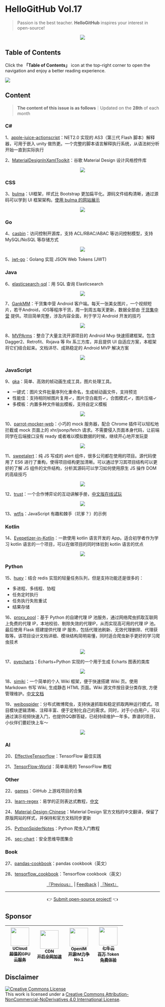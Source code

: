 # HelloGitHub Vol.17
> Passion is the best teacher. **HelloGitHub** inspires your interest in open-source!
<p align="center">
    <img src='https://raw.githubusercontent.com/521xueweihan/img_logo/master/logo/cover.jpg' style="max-width:100%;"></img>
</p>

## Table of Contents

Click the **「Table of Contents」** icon at the top-right corner to open the navigation and enjoy a better reading experience.

![](https://raw.githubusercontent.com/521xueweihan/img_logo/master/logo/catalog.png)

## Content
> **The content of this issue is as follows**｜Updated on the **28th** of each month

### C#
1、[apple-juice-actionscript](https://hellogithub.com/en/periodical/statistics/click?target=https://github.com/asheigithub/apple-juice-actionscript)：NET2.0 实现的 AS3（第三代 Flash 脚本）解释器，可用于嵌入 unity 做热更。一个完整的脚本语言解释执行系统，从语法树分析开始一直到实际执行


2、[MaterialDesignInXamlToolkit](https://hellogithub.com/en/periodical/statistics/click?target=https://github.com/MaterialDesignInXAML/MaterialDesignInXamlToolkit)：谷歌 Material Design 设计风格控件库


<p align="center"><img src='https://raw.githubusercontent.com/521xueweihan/img/master/hellogithub/17/30474266.png' style="max-width:80%; max-height=80%;"></img></p>

### CSS
3、[bulma](https://hellogithub.com/en/periodical/statistics/click?target=https://github.com/jgthms/bulma)：UI框架，样式比 Bootstrap 更加扁平化。源码文件结构清晰，通过源码可以学到 UI 框架架构。[使用 bulma 的网站展示](http://bulma.io/expo/)


<p align="center"><img src='https://raw.githubusercontent.com/521xueweihan/img/master/hellogithub/17/50264296.png' style="max-width:80%; max-height=80%;"></img></p>

### Go
4、[casbin](https://hellogithub.com/en/periodical/statistics/click?target=https://github.com/casbin/casbin)：访问控制开源库，支持 ACL/RBAC/ABAC 等访问控制模型，支持 MySQL/NoSQL 等存储方式


<p align="center"><img src='https://raw.githubusercontent.com/521xueweihan/img/master/hellogithub/17/87617508.png' style="max-width:80%; max-height=80%;"></img></p>

5、[jwt-go](https://hellogithub.com/en/periodical/statistics/click?target=https://github.com/dgrijalva/jwt-go)：Golang 实现 JSON Web Tokens (JWT)


### Java
6、[elasticsearch-sql](https://hellogithub.com/en/periodical/statistics/click?target=https://github.com/NLPchina/elasticsearch-sql)：用 SQL 查询 Elasticsearch


<p align="center"><img src='https://raw.githubusercontent.com/521xueweihan/img/master/hellogithub/17/23282991.png' style="max-width:80%; max-height=80%;"></img></p>

7、[GankMM](https://hellogithub.com/en/periodical/statistics/click?target=https://github.com/maning0303/GankMM)：干货集中营 Android 客户端。每天一张美女图片，一个视频短片，若干Android，iOS等程序干货，周一到周五每天更新，数据全部由 [干货集中营](http://gank.io/) 提供。项目简单完整，涉及内容全面，利于学习 Android 开发的技巧


<p align="center"><img src='https://raw.githubusercontent.com/521xueweihan/img/master/hellogithub/17/54034810.png' style="max-width:80%; max-height=80%;"></img></p>

8、[MVPArms](https://hellogithub.com/en/periodical/statistics/click?target=https://github.com/JessYanCoding/MVPArms)：整合了大量主流开源项目的 Android Mvp 快速搭建框架。包含 Dagger2、Retrofit、Rxjava 等 Rx 系三方库，并且提供 UI 自适应方案，本框架将它们结合起来。文档详尽、成熟稳定的 Android MVP 解决方案


<p align="center"><img src='https://raw.githubusercontent.com/521xueweihan/img/master/hellogithub/17/65073648.png' style="max-width:80%; max-height=80%;"></img></p>

### JavaScript
9、[gka](https://hellogithub.com/en/periodical/statistics/click?target=https://github.com/gkajs/gka)：简单、高效的帧动画生成工具，图片处理工具。
- 一键式：图片文件批量序列化重命名，生成帧动画文件，支持预览
- 性能佳：支持相同帧图片复用✓，图片空白裁剪✓，合图模式✓，图片压缩✓
- 多模板：内置多种文件输出模板，支持自定义模板


<p align="center"><img src='https://raw.githubusercontent.com/521xueweihan/img/master/hellogithub/17/77895105.gif' style="max-width:80%; max-height=80%;"></img></p>

10、[parrot-mocker-web](https://hellogithub.com/en/periodical/statistics/click?target=https://github.com/chinesedfan/parrot-mocker-web)：小巧的 mock 服务器，配合 Chrome 插件可以轻松地拦截或 mock 页面上的 xhr/jsonp/fetch 请求。不需要侵入页面本身代码，让前端同学在后端接口没有 ready 或者难以模拟数据的时候，继续开心地开发玩耍


<p align="center"><img src='https://raw.githubusercontent.com/521xueweihan/img/master/hellogithub/17/86557428.png' style="max-width:80%; max-height=80%;"></img></p>

11、[sweetalert](https://hellogithub.com/en/periodical/statistics/click?target=https://github.com/t4t5/sweetalert)：纯 JS 写成的 alert 组件，很多公司都在使用的项目。源代码使用了 ES6 进行了重构，使得项目结构更加清晰。可以通过学习其项目结构可以更好的了解 JS 组件的文件结构，分析其源码可以学习如何使用原生 JS 操作 DOM 的高级技巧


<p align="center"><img src='https://raw.githubusercontent.com/521xueweihan/img/master/hellogithub/17/24635156.gif' style="max-width:80%; max-height=80%;"></img></p>

12、[trust](https://hellogithub.com/en/periodical/statistics/click?target=https://github.com/ncase/trust)：一个合作博弈论的互动讲解手册，[中文版在线试玩](https://www.sekai.co/trust/)


<p align="center"><img src='https://raw.githubusercontent.com/521xueweihan/img/master/hellogithub/17/98217892.png' style="max-width:80%; max-height=80%;"></img></p>

13、[wtfjs](https://hellogithub.com/en/periodical/statistics/click?target=https://github.com/denysdovhan/wtfjs)：JavaScript 有趣和棘手（坑爹？）的示例


### Kotlin
14、[Eyepetizer-in-Kotlin](https://hellogithub.com/en/periodical/statistics/click?target=https://github.com/LRH1993/Eyepetizer-in-Kotlin)：一款使用 kotlin 语言开发的 App。适合初学者作为学习 kotlin 语言的一个项目，可以在做项目的同时体验到 kotlin 语言的优点


<p align="center"><img src='https://raw.githubusercontent.com/521xueweihan/img/master/hellogithub/17/95836274.png' style="max-width:80%; max-height=80%;"></img></p>

### Python
15、[huey](https://hellogithub.com/en/periodical/statistics/click?target=https://github.com/coleifer/huey)：结合 redis 实现的轻量任务队列，但是支持功能还是很多的：
- 多进程、多线程、协程
- 任务定时执行
- 任务执行失败重试
- 结果存储


16、[proxy_pool](https://hellogithub.com/en/periodical/statistics/click?target=https://github.com/jhao104/proxy_pool)：基于 Python 的自建代理 IP 池服务，通过网络爬虫抓取互联网上免费的代理 IP，本地校验、剔除失效的代理IP，从而实现高可用的代理 IP 池。最后使用 Flask 搭建提供代理 IP 服务，包括代理池刷新、无效代理删除、代理获取等。该项目设计文档详细、模块结构简明易懂，同时适合爬虫新手更好的学习爬虫技术


<p align="center"><img src='https://raw.githubusercontent.com/521xueweihan/img/master/hellogithub/17/74762106.png' style="max-width:80%; max-height=80%;"></img></p>

17、[pyecharts](https://hellogithub.com/en/periodical/statistics/click?target=https://github.com/pyecharts/pyecharts)：Echarts+Python 实现的一个用于生成 Echarts 图表的类库


<p align="center"><img src='https://raw.githubusercontent.com/521xueweihan/img/master/hellogithub/17/95067884.gif' style="max-width:80%; max-height=80%;"></img></p>

18、[simiki](https://hellogithub.com/en/periodical/statistics/click?target=https://github.com/tankywoo/simiki)：一个简单的个人 Wiki 框架，便于快速搭建 Wiki 页。使用 Markdown 书写 Wiki, 生成静态 HTML 页面。Wiki 源文件按目录分类存放, 方便管理维护。[中文文档](http://simiki.org/zh-docs/)


19、[weibospider](https://hellogithub.com/en/periodical/statistics/click?target=https://github.com/SpiderClub/weibospider)：分布式微博爬虫，支持快速抓取和稳定抓取两种运行模式。项目模块逻辑清晰、注释丰富、便于定制化自己的需求。同时，对于小白用户，可以通过演示视频快速入门，也提供QQ群答疑，已经持续维护一年多。靠谱的项目，小伙伴们要赶快上车～


<p align="center"><img src='https://raw.githubusercontent.com/521xueweihan/img/master/hellogithub/17/62032720.png' style="max-width:80%; max-height=80%;"></img></p>

### AI
20、[EffectiveTensorflow](https://hellogithub.com/en/periodical/statistics/click?target=https://github.com/vahidk/EffectiveTensorflow)：TensorFlow 最佳实践


21、[TensorFlow-World](https://hellogithub.com/en/periodical/statistics/click?target=https://github.com/astorfi/TensorFlow-World)：简单易用的 TensorFlow 教程


### Other
22、[games](https://hellogithub.com/en/periodical/statistics/click?target=https://github.com/leereilly/games)：GitHub 上游戏项目的合集


23、[learn-regex](https://hellogithub.com/en/periodical/statistics/click?target=https://github.com/ziishaned/learn-regex)：易学的正则表达式教程，[中文](https://github.com/zeeshanu/learn-regex/blob/master/README-cn.md)


24、[Material-Design-Chinese](https://hellogithub.com/en/periodical/statistics/click?target=https://github.com/zdhxiong/Material-Design-Chinese)：Material Design 官方文档的中文翻译，保留了原版网站的样式，并保持和官方文档同步更新


25、[PythonSpiderNotes](https://hellogithub.com/en/periodical/statistics/click?target=https://github.com/lining0806/PythonSpiderNotes)：Python 爬虫入门教程


26、[sec-chart](https://hellogithub.com/en/periodical/statistics/click?target=https://github.com/SecWiki/sec-chart)：安全思维导图集合


### Book
27、[pandas-cookbook](https://hellogithub.com/en/periodical/statistics/click?target=https://github.com/jvns/pandas-cookbook)：pandas cookbook（英文）


28、[tensorflow_cookbook](https://hellogithub.com/en/periodical/statistics/click?target=https://github.com/nfmcclure/tensorflow_cookbook)：Tensorflow cookbook（英文）




<p align="center">
    <a href="https://github.com/521xueweihan/HelloGitHub/blob/master/content/en/HelloGitHub16.md">『Previous』</a> | <a href='https://github.com/521xueweihan/HelloGitHub/issues/899'>Feedback</a> | <a href="https://github.com/521xueweihan/HelloGitHub/blob/master/content/en/HelloGitHub18.md">『Next』</a>
</p>

---
<p align="center">
    👉 <a href='https://hellogithub.com/en/periodical'>Submit open-source project!</a> 👈<br>
</p>

## Sponsor


<table>
  <thead>
    <tr>
      <th align="center" style="width: 80px;">
        <a href="https://www.compshare.cn/?utm_term=logo&utm_campaign=hellogithub&utm_source=otherdsp&utm_medium=display&ytag=logo_hellogithub_otherdsp_display">          <img src="https://raw.githubusercontent.com/521xueweihan/img_logo/master/logo/ucloud.png" width="60px"><br>
          <sub>UCloud</sub><br>
          <sub>超值的GPU云服务</sub>
        </a>
      </th>
      <th align="center" style="width: 80px;">
        <a href="https://www.upyun.com/?from=hellogithub">
          <img src="https://raw.githubusercontent.com/521xueweihan/img_logo/master/logo/upyun.png" width="60px"><br>
          <sub>CDN</sub><br>
          <sub>开启全网加速</sub>
        </a>
      </th>
      <th align="center" style="width: 80px;">
        <a href="https://github.com/OpenIMSDK/Open-IM-Server">
          <img src="https://raw.githubusercontent.com/521xueweihan/img_logo/master/logo/im.png" width="60px"><br>
          <sub>OpenIM</sub><br>
          <sub>开源IM力争No.1</sub>
        </a>
      </th>
      <th align="center" style="width: 80px;">
        <a href="https://www.qiniu.com/products/ai-token-api?utm_source=hello">
          <img src="https://raw.githubusercontent.com/521xueweihan/img_logo/master/logo/qiniu.jpg" width="60px"><br>
          <sub>七牛云</sub><br>
          <sub>百万 Token 免费体验</sub>
        </a>
      </th>
    </tr>
  </thead>
</table>


## Disclaimer
<a rel="license" href="https://creativecommons.org/licenses/by-nc-nd/4.0/"><img alt="Creative Commons License" style="border-width: 0" src="https://licensebuttons.net/l/by-nc-nd/4.0/88x31.png"></a><br>
This work is licensed under a <a rel="license" href="https://creativecommons.org/licenses/by-nc-nd/4.0/">Creative Commons Attribution-NonCommercial-NoDerivatives 4.0 International License</a>.